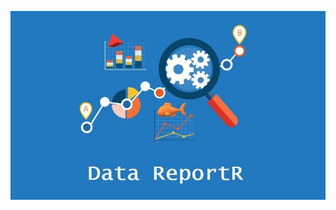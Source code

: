 ![Image](https://github.com/FlorenceMounier/DataReportR_website/blob/main/_includes/header_image1.jpg?raw=true)
